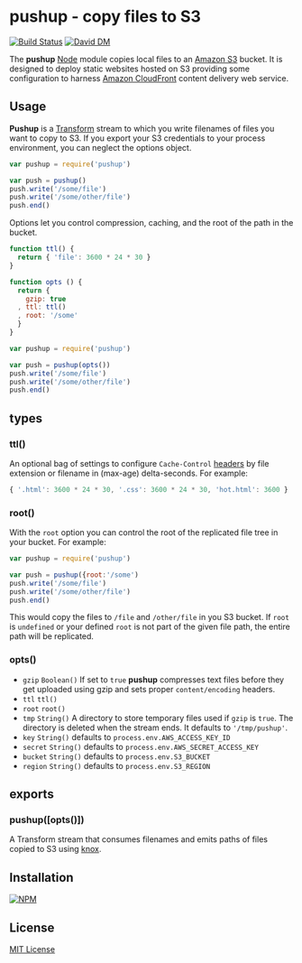 
# pushup - copy files to S3

[![Build Status](https://secure.travis-ci.org/michaelnisi/pushup.svg)](http://travis-ci.org/michaelnisi/pushup) [![David DM](https://david-dm.org/michaelnisi/pushup.svg)](http://david-dm.org/michaelnisi/pushup)

The **pushup** [Node](http://nodejs.org/) module copies local files to an [Amazon S3](http://aws.amazon.com/s3/) bucket. It is designed to deploy static websites hosted on S3 providing some configuration to harness [Amazon CloudFront](https://aws.amazon.com/cloudfront/) content delivery web service.

## Usage

**Pushup** is a [Transform](http://nodejs.org/api/stream.html#stream_class_stream_transform) stream to which you write filenames of files you want to copy to S3. If you export your S3 credentials to your process environment, you can neglect the options object.

```js
var pushup = require('pushup')

var push = pushup()
push.write('/some/file')
push.write('/some/other/file')
push.end()
```

Options let you control compression, caching, and the root of the path in the bucket. 

```js
function ttl() {
  return { 'file': 3600 * 24 * 30 }
}

function opts () {
  return {
    gzip: true
  , ttl: ttl()
  , root: '/some'
  }
}

var pushup = require('pushup')

var push = pushup(opts())
push.write('/some/file')
push.write('/some/other/file')
push.end()
```

## types

### ttl()

An optional bag of settings to configure `Cache-Control` [headers](http://www.w3.org/Protocols/rfc2616/rfc2616-sec14.html) by file extension or filename in (max-age) delta-seconds. For example:
```js
{ '.html': 3600 * 24 * 30, '.css': 3600 * 24 * 30, 'hot.html': 3600 }
```

### root()

With the `root` option you can control the root of the replicated file tree in your bucket. For example:

```js
var pushup = require('pushup')

var push = pushup({root:'/some')
push.write('/some/file')
push.write('/some/other/file')
push.end()
```

This would copy the files to `/file` and `/other/file` in you S3 bucket. If `root` is `undefined` or your defined `root` is not part of the given file path, the entire path will be replicated.

### opts()
- `gzip` `Boolean()` If set to `true` **pushup** compresses text files before they get uploaded using gzip and sets proper `content/encoding` headers.
- `ttl` `ttl()`
- `root` `root()`
- `tmp` `String()` A directory to store temporary files used if `gzip` is `true`. The directory is deleted when the stream ends. It defaults to `'/tmp/pushup'`.
- `key` `String()` defaults to `process.env.AWS_ACCESS_KEY_ID`
- `secret` `String()` defaults to `process.env.AWS_SECRET_ACCESS_KEY`
- `bucket` `String()` defaults to `process.env.S3_BUCKET`
- `region` `String()` defaults to `process.env.S3_REGION`

## exports

### pushup([opts()])

A Transform stream that consumes filenames and emits paths of files copied to S3 using [knox](https://github.com/LearnBoost/knox).

## Installation

[![NPM](https://nodei.co/npm/pushup.svg)](https://npmjs.org/package/pushup)

## License

[MIT License](https://raw.github.com/michaelnisi/pushup/master/LICENSE)
